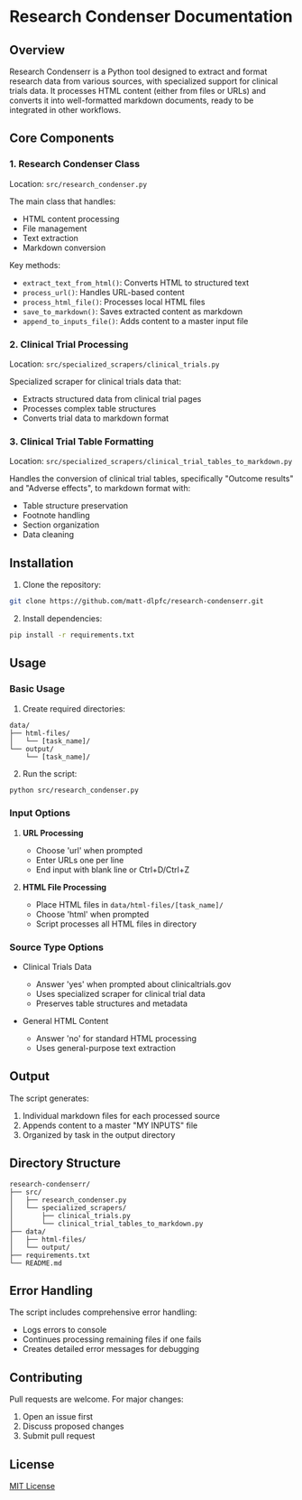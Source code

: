 # Research Condenser Documentation

## Overview
Research Condenserr is a Python tool designed to extract and format research data from various sources, with specialized support for clinical trials data. It processes HTML content (either from files or URLs) and converts it into well-formatted markdown documents, ready to be integrated in other workflows.

## Core Components

### 1. Research Condenser Class
Location: `src/research_condenser.py`

The main class that handles:
- HTML content processing
- File management
- Text extraction
- Markdown conversion

Key methods:
- `extract_text_from_html()`: Converts HTML to structured text
- `process_url()`: Handles URL-based content
- `process_html_file()`: Processes local HTML files
- `save_to_markdown()`: Saves extracted content as markdown
- `append_to_inputs_file()`: Adds content to a master input file

### 2. Clinical Trial Processing
Location: `src/specialized_scrapers/clinical_trials.py`

Specialized scraper for clinical trials data that:
- Extracts structured data from clinical trial pages
- Processes complex table structures
- Converts trial data to markdown format

### 3. Clinical Trial Table Formatting
Location: `src/specialized_scrapers/clinical_trial_tables_to_markdown.py`

Handles the conversion of clinical trial tables, specifically "Outcome results" and "Adverse effects", to markdown format with:
- Table structure preservation
- Footnote handling
- Section organization
- Data cleaning

## Installation

1. Clone the repository:
```bash
git clone https://github.com/matt-dlpfc/research-condenserr.git
```

2. Install dependencies:
```bash
pip install -r requirements.txt
```

## Usage

### Basic Usage

1. Create required directories:
```
data/
├── html-files/
│   └── [task_name]/
└── output/
    └── [task_name]/
```

2. Run the script:
```bash
python src/research_condenser.py
```

### Input Options

1. **URL Processing**
   - Choose 'url' when prompted
   - Enter URLs one per line
   - End input with blank line or Ctrl+D/Ctrl+Z

2. **HTML File Processing**
   - Place HTML files in `data/html-files/[task_name]/`
   - Choose 'html' when prompted
   - Script processes all HTML files in directory

### Source Type Options

- Clinical Trials Data
  - Answer 'yes' when prompted about clinicaltrials.gov
  - Uses specialized scraper for clinical trial data
  - Preserves table structures and metadata

- General HTML Content
  - Answer 'no' for standard HTML processing
  - Uses general-purpose text extraction

## Output

The script generates:
1. Individual markdown files for each processed source
2. Appends content to a master "MY INPUTS" file
3. Organized by task in the output directory

## Directory Structure

```
research-condenserr/
├── src/
│   ├── research_condenser.py
│   └── specialized_scrapers/
│       ├── clinical_trials.py
│       └── clinical_trial_tables_to_markdown.py
├── data/
│   ├── html-files/
│   └── output/
├── requirements.txt
└── README.md
```

## Error Handling

The script includes comprehensive error handling:
- Logs errors to console
- Continues processing remaining files if one fails
- Creates detailed error messages for debugging

## Contributing

Pull requests are welcome. For major changes:
1. Open an issue first
2. Discuss proposed changes
3. Submit pull request

## License

[MIT License](https://choosealicense.com/licenses/mit/)